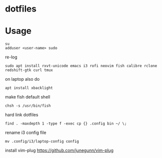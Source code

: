 # dotfiles

# Usage
```
su
adduser <user-name> sudo
```
re-log
```
sudo apt install rxvt-unicode emacs i3 rofi neovim fish calibre rclone redshift-gtk curl tmux
```
on laptop also do
```
apt install xbacklight
```
make fish default shell
```
chsh -s /usr/bin/fish
```
hard link dotfiles
```
find . -maxdepth 1 -type f -exec cp {} .config bin ~/ \;
```
rename i3 config file
```
mv .config/i3/laptop-config config
```
install vim-plug
https://github.com/junegunn/vim-plug
